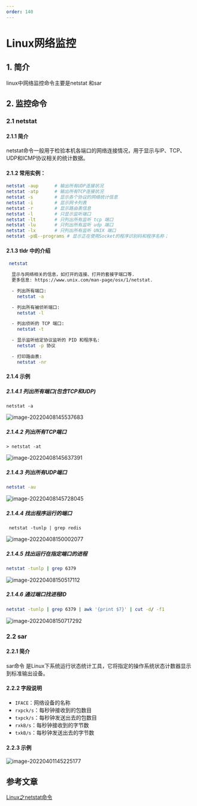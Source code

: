 ```yaml
---
order: 140
---
```


# Linux网络监控

## 1. 简介

linux中网络监控命令主要是netstat 和sar

## 2. 监控命令

### 2.1 netstat

#### 2.1.1 简介

netstat命令一般用于检验本机各端口的网络连接情况，用于显示与IP、TCP、UDP和ICMP协议相关的统计数据。

#### 2.1.2 常用实例：

```sh
netstat -aup      # 输出所有UDP连接状况
netstat -atp      # 输出所有TCP连接状况
netstat -s        # 显示各个协议的网络统计信息
netstat -i        # 显示网卡列表
netstat -r        # 显示路由表信息
netstat -l        # 只显示监听端口
netstat -lt       # 只列出所有监听 tcp 端口
netstat -lu       # 只列出所有监听 udp 端口
netstat -lx       # 只列出所有监听 UNIX 端口
netstat -p或--programs # 显示正在使用Socket的程序识别码和程序名称；
```

#### 2.1.3 tldr 中的介绍

```bash
 netstat

  显示与网络相关的信息，如打开的连接、打开的套接字端口等.
  更多信息: https://www.unix.com/man-page/osx/1/netstat.

  - 列出所有端口:
    netstat -a

  - 列出所有被侦听端口:
    netstat -l

  - 列出侦听的 TCP 端口:
    netstat -t

  - 显示监听给定协议监听的 PID 和程序名:
    netstat -p 协议

  - 打印路由表:
    netstat -nr
```

#### 2.1.4 示例

##### 2.1.4.1 **列出所有端口(包含TCP和UDP)**

```
netstat -a
```



![image-20220408145537683](https://zszblog.oss-cn-beijing.aliyuncs.com/zszblog/image-20220408145537683.png)

##### 2.1.4.2 **列出所有TCP端口**

```text
> netstat -at
```

![image-20220408145637391](https://zszblog.oss-cn-beijing.aliyuncs.com/zszblog/image-20220408145637391.png)

##### 2.1.4.3 **列出所有UDP端口**

```bash
netstat -au
```

![image-20220408145728045](https://zszblog.oss-cn-beijing.aliyuncs.com/zszblog/image-20220408145728045.png)

##### 2.1.4.4 **找出程序运行的端口**

```
 netstat -tunlp | grep redis
```

![image-20220408150002077](https://zszblog.oss-cn-beijing.aliyuncs.com/zszblog/image-20220408150002077.png)

##### 2.1.4.5 **找出运行在指定端口的进程**

```bash
netstat -tunlp | grep 6379
```

![image-20220408150517112](https://zszblog.oss-cn-beijing.aliyuncs.com/zszblog/image-20220408150517112.png)

##### 2.1.4.6 通过端口找进程ID

```bash
netstat -tunlp | grep 6379 | awk '{print $7}' | cut -d/ -f1
```

![image-20220408150717292](https://zszblog.oss-cn-beijing.aliyuncs.com/zszblog/image-20220408150717292.png)

### 2.2 sar

#### 2.2.1 简介

sar命令 是Linux下系统运行状态统计工具，它将指定的操作系统状态计数器显示到标准输出设备。

#### 2.2.2 字段说明

- `IFACE`：网络设备的名称
- `rxpck/s`：每秒钟接收到的包数目
- `txpck/s`：每秒钟发送出去的包数目
- `rxkB/s`：每秒钟接收到的字节数
- `txkB/s`：每秒钟发送出去的字节数

#### 2.2.3 示例

![image-20220401145225177](https://zszblog.oss-cn-beijing.aliyuncs.com/zszblog/image-20220401145225177.png)

## 参考文章

[Linux之netstat命令](https://zhuanlan.zhihu.com/p/398839850)
